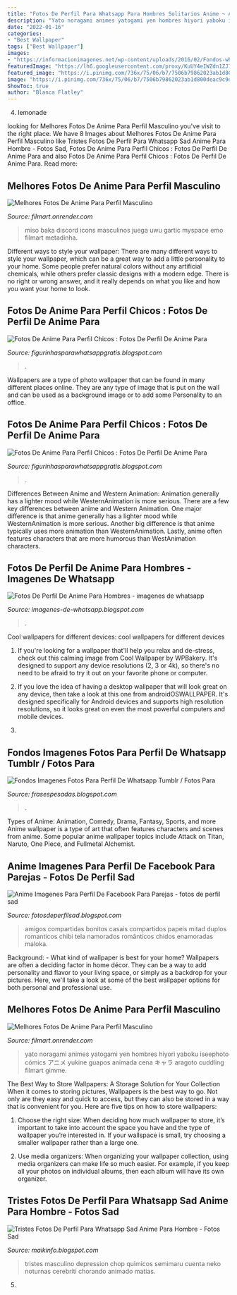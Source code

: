 ```yaml
---
title: "Fotos De Perfil Para Whatsapp Para Hombres Solitarios Anime ~ Anime Imagenes Para Perfil De Facebook Para Parejas"
description: "Yato noragami animes yatogami yen hombres hiyori yaboku iseephoto cómics アニメ yukine guapos animada cena キャラ aragoto cuddling filmart gimme"
date: "2022-01-16"
categories:
- "Best Wallpaper"
tags: ["Best Wallpaper"]
images:
- "https://informacionimagenes.net/wp-content/uploads/2016/02/Fondos-whatsapp-wallpapers-30-550x978.jpg"
featuredImage: "https://lh6.googleusercontent.com/proxy/KuUY4eIWZdn1ZJ7uhGqDxNtZNKO9-0dyH8-gyC9of_bW6a4Io11xqsJHadmvYEmrqZzm_99C8qtf7Y7IC2RZxNG2dKVVxg2cqWHu1z6v-pV-MH5llButDNkyPA=w1200-h630-p-k-no-nu"
featured_image: "https://i.pinimg.com/736x/75/06/b7/7506b79862023ab1d800deac9c9d68cc.jpg"
image: "https://i.pinimg.com/736x/75/06/b7/7506b79862023ab1d800deac9c9d68cc.jpg"
ShowToc: true
author: "Blanca Flatley"
---
```



4. lemonade 

	

		
looking for Melhores Fotos De Anime Para Perfil Masculino you've visit to the right place. We have 8 Images about Melhores Fotos De Anime Para Perfil Masculino like Tristes Fotos De Perfil Para Whatsapp Sad Anime Para Hombre - Fotos Sad, Fotos De Anime Para Perfil Chicos : Fotos De Perfil De Anime Para and also Fotos De Anime Para Perfil Chicos : Fotos De Perfil De Anime Para. Read more:
		
    
## Melhores Fotos De Anime Para Perfil Masculino

<img loading=lazy src="https://i.pinimg.com/736x/be/7d/c0/be7dc0810740a8e647efa33a3eae1657.jpg" onerror="this.onerror=null;this.src='https://tse2.mm.bing.net/th?id=OIP.z5ATSE7o085UmggQdtuH0wHaHb&amp;pid=15.1';" alt="Melhores Fotos De Anime Para Perfil Masculino">

_Source: filmart.onrender.com_

>miso baka discord icons masculinos juega uwu gartic myspace emo filmart metadinha. 

	

Different ways to style your wallpaper:
There are many different ways to style your wallpaper, which can be a great way to add a little personality to your home. Some people prefer natural colors without any artificial chemicals, while others prefer classic designs with a modern edge. There is no right or wrong answer, and it really depends on what you like and how you want your home to look.

    
## Fotos De Anime Para Perfil Chicos : Fotos De Perfil De Anime Para

<img loading=lazy src="https://i.pinimg.com/736x/75/06/b7/7506b79862023ab1d800deac9c9d68cc.jpg" onerror="this.onerror=null;this.src='https://tse4.mm.bing.net/th?id=OIP.MUQj8yzzS9EsHaD-uiRdSQHaIv&amp;pid=15.1';" alt="Fotos De Anime Para Perfil Chicos : Fotos De Perfil De Anime Para">

_Source: figurinhasparawhatsappgratis.blogspot.com_

>. 

	



Wallpapers are a type of photo wallpaper that can be found in many different places online. They are any type of image that is put on the wall and can be used as a background image or to add some Personality to an office.

    
## Fotos De Anime Para Perfil Chicos : Fotos De Perfil De Anime Para

<img loading=lazy src="https://i.pinimg.com/736x/d7/3e/9f/d73e9f4a3efb67c004c5607a41463795.jpg" onerror="this.onerror=null;this.src='https://tse3.mm.bing.net/th?id=OIP.UM4Zkp4lO1M5mmkkU4z-pgHaHa&amp;pid=15.1';" alt="Fotos De Anime Para Perfil Chicos : Fotos De Perfil De Anime Para">

_Source: figurinhasparawhatsappgratis.blogspot.com_

>. 

	

Differences Between Anime and Western Animation: Animation generally has a lighter mood while WesternAnimation is more serious.
There are a few key differences between anime and Western Animation. One major difference is that anime generally has a lighter mood while WesternAnimation is more serious. Another big difference is that anime typically uses more animation than WesternAnimation. Lastly, anime often features characters that are more humorous than WestAnimation characters.

    
## Fotos De Perfil De Anime Para Hombres - Imagenes De Whatsapp

<img loading=lazy src="https://lh3.googleusercontent.com/proxy/GldWP3H0NicJ-Ud0dNu-hRVYJIR-JhGRvnCbNLX4TMcobHphy53cF51ZLHUfUUgKeSHUGXm75ZenOBSFUUbM1IpuHcZEurSNKtDx4g8NRuzbHT8844YOS5x8gA=w1200-h630-p-k-no-nu" onerror="this.onerror=null;this.src='https://tse1.mm.bing.net/th?id=OIP.Dyb5rmClUp89qnekyFhGzQAAAA&amp;pid=15.1';" alt="Fotos De Perfil De Anime Para Hombres - imagenes de whatsapp">

_Source: imagenes-de-whatsapp.blogspot.com_

>. 

	

Cool wallpapers for different devices:
cool wallpapers for different devices 

1. If you're looking for a wallpaper that'll help you relax and de-stress, check out this calming image from Cool Wallpaper by WPBakery. It's designed to support any device resolutions (2, 3 or 4k), so there's no need to be afraid to try it out on your favorite phone or computer.

2. If you love the idea of having a desktop wallpaper that will look great on any device, then take a look at this one from androidOSWALLPAPER. It's designed specifically for Android devices and supports high resolution resolutions, so it looks great on even the most powerful computers and mobile devices.

3.

    
## Fondos Imagenes Fotos Para Perfil De Whatsapp Tumblr / Fotos Para

<img loading=lazy src="https://informacionimagenes.net/wp-content/uploads/2016/02/Fondos-whatsapp-wallpapers-30-550x978.jpg" onerror="this.onerror=null;this.src='https://tse3.mm.bing.net/th?id=OIP.NW6PkyarnuSTKrALTOGzxAHaNK&amp;pid=15.1';" alt="Fondos Imagenes Fotos Para Perfil De Whatsapp Tumblr / Fotos Para">

_Source: frasespesadas.blogspot.com_

>. 

	

Types of Anime: Animation, Comedy, Drama, Fantasy, Sports, and more
Anime wallpaper is a type of art that often features characters and scenes from anime. Some popular anime wallpaper topics include Attack on Titan, Naruto, One Piece, and Fullmetal Alchemist.

    
## Anime Imagenes Para Perfil De Facebook Para Parejas - Fotos De Perfil Sad

<img loading=lazy src="https://lh6.googleusercontent.com/proxy/KuUY4eIWZdn1ZJ7uhGqDxNtZNKO9-0dyH8-gyC9of_bW6a4Io11xqsJHadmvYEmrqZzm_99C8qtf7Y7IC2RZxNG2dKVVxg2cqWHu1z6v-pV-MH5llButDNkyPA=w1200-h630-p-k-no-nu" onerror="this.onerror=null;this.src='https://tse4.mm.bing.net/th?id=OIP.FGIEXVx_rRPIvab_VIiqhwAAAA&amp;pid=15.1';" alt="Anime Imagenes Para Perfil De Facebook Para Parejas - fotos de perfil sad">

_Source: fotosdeperfilsad.blogspot.com_

>amigos compartidas bonitos casais compartidos papeis mitad duplos romanticos chibi tela namorados românticos chidos enamoradas maloka. 

	

Background: - What kind of wallpaper is best for your home?
Wallpapers are often a deciding factor in home décor. They can be a way to add personality and flavor to your living space, or simply as a backdrop for your pictures. Here, we'll take a look at some of the best wallpaper options for both personal and professional use.

    
## Melhores Fotos De Anime Para Perfil Masculino

<img loading=lazy src="http://pm1.narvii.com/6546/0c124f2f570beeed8cc6b16f8908a96dbae9006c_00.jpg" onerror="this.onerror=null;this.src='https://tse1.mm.bing.net/th?id=OIP.pF5zq5Qeu0xRkgLwGDYz0gAAAA&amp;pid=15.1';" alt="Melhores Fotos De Anime Para Perfil Masculino">

_Source: filmart.onrender.com_

>yato noragami animes yatogami yen hombres hiyori yaboku iseephoto cómics アニメ yukine guapos animada cena キャラ aragoto cuddling filmart gimme. 

	

The Best Way to Store Wallpapers: A Storage Solution for Your Collection
When it comes to storing pictures, Wallpapers is the best way to go. Not only are they easy and quick to access, but they can also be stored in a way that is convenient for you. Here are five tips on how to store wallpapers:
1) Choose the right size: When deciding how much wallpaper to store, it’s important to take into account the space you have and the type of wallpaper you’re interested in. If your wallspace is small, try choosing a smaller wallpaper rather than a large one.

2) Use media organizers: When organizing your wallpaper collection, using media organizers can make life so much easier. For example, if you keep all your photos on individual albums, then each album will have its own organizer.

    
## Tristes Fotos De Perfil Para Whatsapp Sad Anime Para Hombre - Fotos Sad

<img loading=lazy src="https://lh4.googleusercontent.com/proxy/TLnXhJftMtzb9-iq0Ct0Qq7emH2nKi4uUVUhpRz4VbBBrybt1BzarpJ-OWcQCLIhalSNQcgfQiAQCpAhi1QkgiPuhce6mTVRdoLUx4aS9D16KewwtiLOlK7jnA=w1200-h630-p-k-no-nu" onerror="this.onerror=null;this.src='https://tse2.mm.bing.net/th?id=OIP.-oFrXMePqV7_nDdWKseJGgHaHR&amp;pid=15.1';" alt="Tristes Fotos De Perfil Para Whatsapp Sad Anime Para Hombre - Fotos Sad">

_Source: maikinfo.blogspot.com_

>tristes masculino depression chop quimicos semimaru cuenta neko noturnas cerebriti chorando animado matias. 

	

5.

